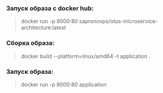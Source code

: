 ### Запуск образа с docker hub: 
> docker run -p 8000:80 sapronovps/otus-microservice-architecture:latest
### Сборка образа: 
> docker build --platform=linux/amd64 -t application .
### Запуск образа: 
> docker run -p 8000:80 application